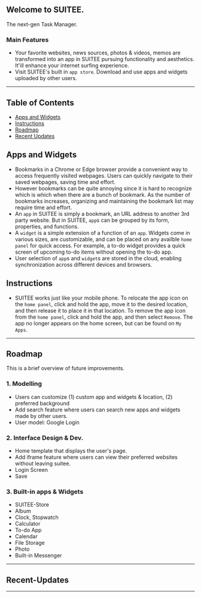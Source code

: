 ## Welcome to SUITEE.
The next-gen Task Manager.
<br>

### Main Features
- Your favorite websites, news sources, photos & videos, memos are transformed into an app in SUITEE pursuing functionality and aesthetics. It'ill enhance your internet surfing experience.
- Visit SUITEE's built in `app store`. Download and use apps and widgets uploaded by other users.

---
## Table of Contents
- [Apps and Widgets](#Apps-and-Widgets)
- [Instructions](#Instructions)
- [Roadmap](#Roadmap)
- [Recent Updates](#Recent-Updates)

## Apps and Widgets
- Bookmarks in a Chrome or Edge browser provide a convenient way to access frequently visited webpages. Users can quickly navigate to their saved webpages, saving time and effort.
- However bookmarks can be quite annoying since it is hard to recognize which is which when there are a bunch of bookmark. As the number of bookmarks increases, organizing and maintaining the bookmark list may require time and effort.
- An `app` in SUITEE is simply a bookmark, an URL address to another 3rd party website. But in SUITEE, `app`s can be grouped by its form, properties, and functions. 
- A `widget` is a simple extension of a function of an `app`. Widgets come in various sizes, are customizable, and can be placed on any availble `home panel` for quick access. For example, a to-do widget provides a quick screen of upcoming to-do items without opening the to-do app.
- User selection of `app`s and `widget`s are stored in the cloud, enabling synchronization across different devices and browsers.

## Instructions
- SUITEE works just like your mobile phone. To relocate the app icon on the `home panel`, click and hold the app, move it to the desired location, and then release it to place it in that location. To remove the app icon from the `home panel`, click and hold the app, and then select `Remove`. The app no longer appears on the home screen, but can be found on `My Apps`.

---
## Roadmap
This is a brief overview of future improvements.
### 1. Modelling
- Users can customize (1) custom app and widgets & location, (2) preferred background
- Add search feature where users can search new apps and widgets made by other users.
- User model: Google Login

### 2. Interface Design & Dev.
- Home template that displays the user's page. 
- Add iframe feature where users can view their preferred websites without leaving suitee.
- Login Screen
- Save

### 3. Built-in apps & Widgets
- SUITEE-Store
- Album
- Clock, Stopwatch
- Calculator
- To-do App 
- Calendar
- File Storage
- Photo
- Built-in Messenger

---
## Recent-Updates
---



